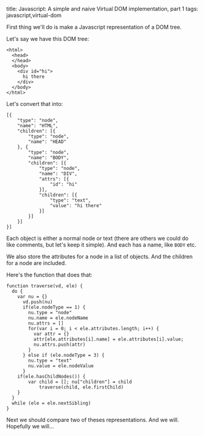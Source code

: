 title: Javascript: A simple and naive Virtual DOM implementation, part 1
tags: javascript,virtual-dom

First thing we'll do is make a Javascript representation of a DOM tree.

Let's say we have this DOM tree:

```
<html>
  <head>
  </head>
  <body>
    <div id="hi">
      hi there
    </div>
  </body>
</html>
```

Let's convert that into:

```
[{
    "type": "node",
    "name": "HTML",
    "children": [{
        "type": "node",
        "name": "HEAD"
    }, {
        "type": "node",
        "name": "BODY",
        "children": [{
            "type": "node",
            "name": "DIV",
            "attrs": [{
                "id": "hi"
            }],
            "children": [{
                "type": "text",
                "value": "hi there"
            }]
        }]
    }]
}]
```

Each object is either a normal node or text (there are others we could do like comments, but let's keep it simple). And each has a name, like `BODY` etc.

We also store the attributes for a node in a list of objects. And the children for a node are included.

Here's the function that does that:

```
function traverse(vd, ele) {
  do {
    var nu = {}
	  vd.push(nu)
      if(ele.nodeType == 1) {
        nu.type = "node"
        nu.name = ele.nodeName
        nu.attrs = []
        for(var i = 0; i < ele.attributes.length; i++) {
          var attr = {}
          attr[ele.attributes[i].name] = ele.attributes[i].value;
          nu.attrs.push(attr)
        }
      } else if (ele.nodeType = 3) {
        nu.type = "text"
        nu.value = ele.nodeValue
      }
    if(ele.hasChildNodes()) {
        var child = []; nu["children"] = child
		    traverse(child, ele.firstChild)
    }
  }
  while (ele = ele.nextSibling)
}
```

Next we should compare two of theses representations. And we will. Hopefully we will...
